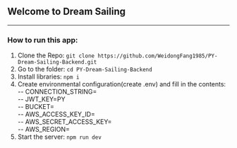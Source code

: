 ## Welcome to Dream Sailing

----------------------------------------------------  
### How to run this app:  
1. Clone the Repo: ```git clone https://github.com/WeidongFang1985/PY-Dream-Sailing-Backend.git```  
2. Go to the folder: ```cd PY-Dream-Sailing-Backend```  
3. Install libraries: ```npm i```  
4. Create environmental configuration(create .env) and fill in the contents:  
-- CONNECTION_STRING=  
-- JWT_KEY=PY  
-- BUCKET=  
-- AWS_ACCESS_KEY_ID=  
-- AWS_SECRET_ACCESS_KEY=  
-- AWS_REGION=  
5. Start the server: ```npm run dev```

